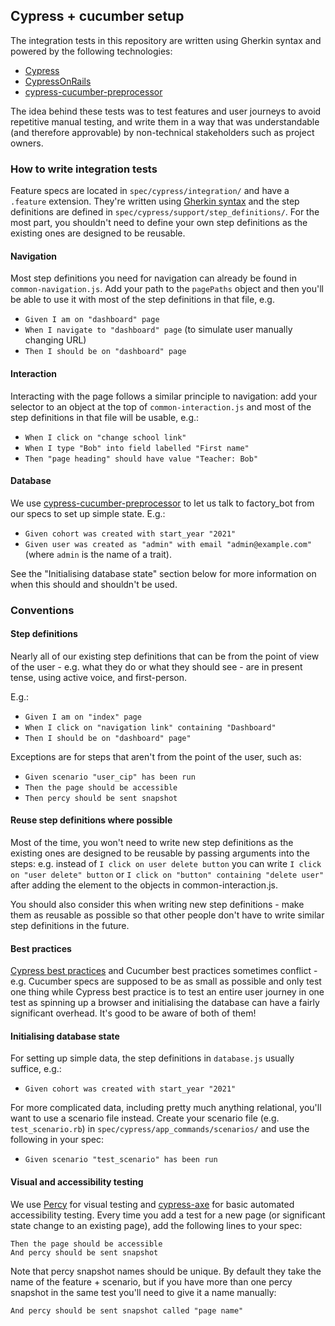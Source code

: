 ## Cypress + cucumber setup

The integration tests in this repository are written using Gherkin syntax and
powered by the following technologies:

- [Cypress]
- [CypressOnRails]
- [cypress-cucumber-preprocessor]

The idea behind these tests was to test features and user journeys to avoid
repetitive manual testing, and write them in a way that was understandable (and
therefore approvable) by non-technical stakeholders such as project owners.

### How to write integration tests

Feature specs are located in `spec/cypress/integration/` and have a `.feature`
extension. They're written using [Gherkin syntax] and the step definitions are
defined in `spec/cypress/support/step_definitions/`. For the most part, you
shouldn't need to define your own step definitions as the existing ones are
designed to be reusable.

#### Navigation

Most step definitions you need for navigation can already be found in
`common-navigation.js`. Add your path to the `pagePaths` object and then you'll
be able to use it with most of the step definitions in that file, e.g.

- `Given I am on "dashboard" page`
- `When I navigate to "dashboard" page` (to simulate user manually changing URL)
- `Then I should be on "dashboard" page`

#### Interaction

Interacting with the page follows a similar principle to navigation: add your
selector to an object at the top of `common-interaction.js` and most of the
step definitions in that file will be usable, e.g.:

- `When I click on "change school link"`
- `When I type "Bob" into field labelled "First name"`
- `Then "page heading" should have value "Teacher: Bob"`

#### Database

We use [cypress-cucumber-preprocessor] to let us talk to factory_bot from our
specs to set up simple state. E.g.:

- `Given cohort was created with start_year "2021"`
- `Given user was created as "admin" with email "admin@example.com"` (where
  `admin` is the name of a trait).

See the "Initialising database state" section below for more information on
when this should and shouldn't be used.

### Conventions

#### Step definitions

Nearly all of our existing step definitions that can be from the point of view
of the user - e.g. what they do or what they should see - are in present tense,
using active voice, and first-person.

E.g.:

- `Given I am on "index" page`
- `When I click on "navigation link" containing "Dashboard"`
- `Then I should be on "dashboard" page"`

Exceptions are for steps that aren't from the point of the user, such as:

- `Given scenario "user_cip" has been run`
- `Then the page should be accessible`
- `Then percy should be sent snapshot`

#### Reuse step definitions where possible

Most of the time, you won't need to write new step definitions as the existing
ones are designed to be reusable by passing arguments into the steps: e.g.
instead of `I click on user delete button` you can write `I click on "user
delete" button` or `I click on "button" containing "delete user"` after adding
the element to the objects in common-interaction.js.

You should also consider this when writing new step definitions - make them as
reusable as possible so that other people don't have to write similar step
definitions in the future.

#### Best practices

[Cypress best practices] and Cucumber best practices sometimes conflict - e.g.
Cucumber specs are supposed to be as small as possible and only test one thing
while Cypress best practice is to test an entire user journey in one test as
spinning up a browser and initialising the database can have a fairly
significant overhead. It's good to be aware of both of them!

#### Initialising database state

For setting up simple data, the step definitions in `database.js` usually
suffice, e.g.:

- `Given cohort was created with start_year "2021"`

For more complicated data, including pretty much anything relational, you'll
want to use a scenario file instead. Create your scenario file (e.g. 
`test_scenario.rb`) in `spec/cypress/app_commands/scenarios/` and use the
following in your spec:

- `Given scenario "test_scenario" has been run`

#### Visual and accessibility testing

We use [Percy] for visual testing and [cypress-axe] for basic automated
accessibility testing. Every time you add a test for a new page (or significant
state change to an existing page), add the following lines to your spec:

```
Then the page should be accessible
And percy should be sent snapshot
```

Note that percy snapshot names should be unique. By default they take the name
of the feature + scenario, but if you have more than one percy snapshot in the
same test you'll need to give it a name manually:

```
And percy should be sent snapshot called "page name"
```

[Cypress]: https://docs.cypress.io/guides/overview/why-cypress
[CypressOnRails]: https://github.com/TheBrainFamily/cypress-cucumber-preprocessor
[cypress-cucumber-preprocessor]: https://github.com/TheBrainFamily/cypress-cucumber-preprocessor
[Gherkin syntax]: https://cucumber.io/docs/gherkin/reference/
[Cypress best practices]: https://docs.cypress.io/guides/references/best-practices
[Percy]: https://percy.io/
[cypress-axe]: https://github.com/component-driven/cypress-axe
